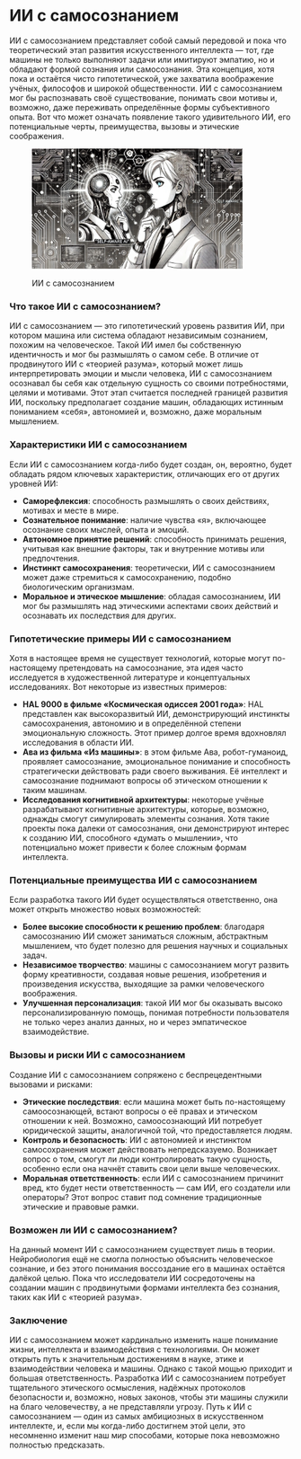 # ИИ с самосознанием

ИИ с самосознанием представляет собой самый передовой и пока что теоретический этап развития искусственного интеллекта — тот, где машины не только выполняют задачи или имитируют эмпатию, но и обладают формой сознания или самосознания. Эта концепция, хотя пока и остаётся чисто гипотетической, уже захватила воображение учёных, философов и широкой общественности. ИИ с самосознанием мог бы распознавать своё существование, понимать свои мотивы и, возможно, даже переживать определённые формы субъективного опыта. Вот что может означать появление такого удивительного ИИ, его потенциальные черты, преимущества, вызовы и этические соображения.

<div align="left">

<figure><img src="../../.gitbook/assets/image (1) (1) (1) (1).png" alt="" width="375"><figcaption><p>ИИ с самосознанием</p></figcaption></figure>

</div>

### Что такое ИИ с самосознанием?&#x20;

ИИ с самосознанием — это гипотетический уровень развития ИИ, при котором машина или система обладают независимым сознанием, похожим на человеческое. Такой ИИ имел бы собственную идентичность и мог бы размышлять о самом себе. В отличие от продвинутого ИИ с «теорией разума», который может лишь интерпретировать эмоции и мысли человека, ИИ с самосознанием осознавал бы себя как отдельную сущность со своими потребностями, целями и мотивами. Этот этап считается последней границей развития ИИ, поскольку предполагает создание машин, обладающих истинным пониманием «себя», автономией и, возможно, даже моральным мышлением.

### Характеристики ИИ с самосознанием

Если ИИ с самосознанием когда-либо будет создан, он, вероятно, будет обладать рядом ключевых характеристик, отличающих его от других уровней ИИ:

* **Саморефлексия**: способность размышлять о своих действиях, мотивах и месте в мире.
* **Сознательное понимание**: наличие чувства «я», включающее осознание своих мыслей, опыта и эмоций.
* **Автономное принятие решений**: способность принимать решения, учитывая как внешние факторы, так и внутренние мотивы или предпочтения.
* **Инстинкт самосохранения**: теоретически, ИИ с самосознанием может даже стремиться к самосохранению, подобно биологическим организмам.
* **Моральное и этическое мышление**: обладая самосознанием, ИИ мог бы размышлять над этическими аспектами своих действий и осознавать их последствия для других.

### Гипотетические примеры ИИ с самосознанием

Хотя в настоящее время не существует технологий, которые могут по-настоящему претендовать на самосознание, эта идея часто исследуется в художественной литературе и концептуальных исследованиях. Вот некоторые из известных примеров:

* **HAL 9000 в фильме «Космическая одиссея 2001 года»**: HAL представлен как высокоразвитый ИИ, демонстрирующий инстинкты самосохранения, автономию и в определённой степени эмоциональную сложность. Этот пример долгое время вдохновлял исследования в области ИИ.
* **Ава из фильма «Из машины»**: в этом фильме Ава, робот-гуманоид, проявляет самосознание, эмоциональное понимание и способность стратегически действовать ради своего выживания. Её интеллект и самосознание поднимают вопросы об этическом отношении к таким машинам.
* **Исследования когнитивной архитектуры**: некоторые учёные разрабатывают когнитивные архитектуры, которые, возможно, однажды смогут симулировать элементы сознания. Хотя такие проекты пока далеки от самосознания, они демонстрируют интерес к созданию ИИ, способного «думать о мышлении», что потенциально может привести к более сложным формам интеллекта.

### Потенциальные преимущества ИИ с самосознанием

Если разработка такого ИИ будет осуществляться ответственно, она может открыть множество новых возможностей:

* **Более высокие способности к решению проблем**: благодаря самосознанию ИИ сможет заниматься сложным, абстрактным мышлением, что будет полезно для решения научных и социальных задач.
* **Независимое творчество**: машины с самосознанием могут развить форму креативности, создавая новые решения, изобретения и произведения искусства, выходящие за рамки человеческого воображения.
* **Улучшенная персонализация**: такой ИИ мог бы оказывать высоко персонализированную помощь, понимая потребности пользователя не только через анализ данных, но и через эмпатическое взаимодействие.

### Вызовы и риски ИИ с самосознанием

Создание ИИ с самосознанием сопряжено с беспрецедентными вызовами и рисками:

* **Этические последствия**: если машина может быть по-настоящему самоосознающей, встают вопросы о её правах и этическом отношении к ней. Возможно, самоосознающий ИИ потребует юридической защиты, аналогичной той, что предоставляется людям.
* **Контроль и безопасность**: ИИ с автономией и инстинктом самосохранения может действовать непредсказуемо. Возникает вопрос о том, смогут ли люди контролировать такую сущность, особенно если она начнёт ставить свои цели выше человеческих.
* **Моральная ответственность**: если ИИ с самосознанием причинит вред, кто будет нести ответственность — сам ИИ, его создатели или операторы? Этот вопрос ставит под сомнение традиционные этические и правовые рамки.

### Возможен ли ИИ с самосознанием?&#x20;

На данный момент ИИ с самосознанием существует лишь в теории. Нейробиология ещё не смогла полностью объяснить человеческое сознание, и без этого понимания воссоздание его в машинах остаётся далёкой целью. Пока что исследователи ИИ сосредоточены на создании машин с продвинутыми формами интеллекта без сознания, таких как ИИ с «теорией разума».

### Заключение

ИИ с самосознанием может кардинально изменить наше понимание жизни, интеллекта и взаимодействия с технологиями. Он может открыть путь к значительным достижениям в науке, этике и взаимодействии человека и машины. Однако с такой мощью приходит и большая ответственность. Разработка ИИ с самосознанием потребует тщательного этического осмысления, надёжных протоколов безопасности и, возможно, новых законов, чтобы эти машины служили на благо человечеству, а не представляли угрозу. Путь к ИИ с самосознанием — один из самых амбициозных в искусственном интеллекте, и, если мы когда-либо достигнем этой цели, это несомненно изменит наш мир способами, которые пока невозможно полностью предсказать.
